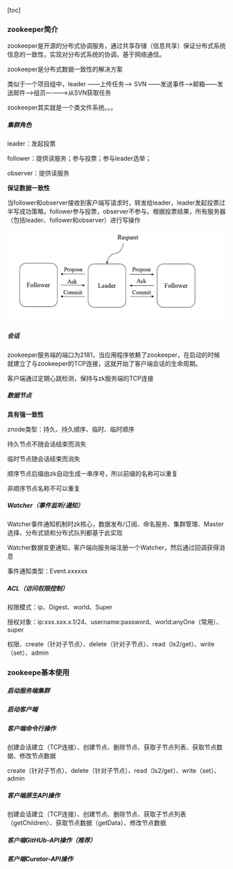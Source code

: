 [toc]

### zookeeper简介

zookeeper是开源的分布式协调服务，通过共享存储（信息共享）保证分布式系统信息的一致性，实现对分布式系统的协调，基于网络通信。

zookeeper是分布式数据一致性的解决方案

类似于一个项目组中，leader ——上传任务——> SVN ——发送事件——>邮箱——发送邮件——>组员————>从SVN获取任务

zookeeper其实就是一个类文件系统。。。

##### 集群角色

leader：发起投票

follower：提供读服务；参与投票；参与leader选举；

observer：提供读服务

**保证数据一致性**

当follower和observer接收到客户端写请求时，转发给leader，leader发起投票过半写成功策略，follower参与投票，observer不参与。根据投票结果，所有服务器（包括leader、follower和observer）进行写操作

![image-20210808223854368](images/image-20210808223854368.png)

##### 会话

zookeeper服务端的端口为2181，当应用程序依赖了zookeeper，在启动的时候就建立了与zookeeper的TCP连接，这就开始了客户端会话的生命周期。

客户端通过定期心跳检测，保持与zk服务端的TCP连接

##### 数据节点

**具有强一致性**

znode类型：持久、持久顺序、临时、临时顺序

持久节点不随会话结束而消失

临时节点随会话结束而消失

顺序节点后缀由zk自动生成一串序号，所以前缀的名称可以重复

非顺序节点名称不可以重复

##### Watcher（事件监听/通知）

Watcher事件通知机制时zk核心，数据发布/订阅、命名服务、集群管理、Master选择、分布式锁和分布式队列都基于此实现

Watcher数据变更通知，客户端向服务端注册一个Watcher，然后通过回调获得消息

事件通知类型：Event.xxxxxx

##### ACL（访问权限控制）

权限模式：ip、Digest、world、Super

授权对象：ip:xxx.xxx.x.1/24、username:password、world:anyOne（常用）、super

权限、create（针对子节点）、delete（针对子节点）、read（ls2/get）、write（set）、admin



### zookeepe基本使用

##### 启动服务端集群

##### 启动客户端

##### 客户端命令行操作

创建会话建立（TCP连接）、创建节点、删除节点、获取子节点列表、获取节点数据、修改节点数据

create（针对子节点）、delete（针对子节点）、read（ls2/get）、write（set）、admin

##### 客户端原生API操作

创建会话建立（TCP连接）、创建节点、删除节点、获取子节点列表（getChildren）、获取节点数据（getData）、修改节点数据

##### 客户端GitHUb-API操作（推荐）

##### 客户端Curator-API操作
